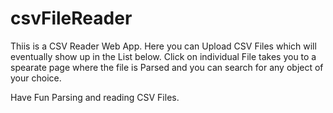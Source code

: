 # csvFileReader

Thiis is a CSV Reader Web App.
Here you can Upload CSV Files which will eventually show up in the List below.
Click on individual File takes you to a spearate page where the file is Parsed and you can search for any object of your choice.

Have Fun Parsing and reading CSV Files. 


